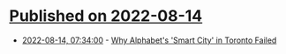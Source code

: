 # [Published on 2022-08-14](index.md)

* [2022-08-14, 07:34:00](https://news.slashdot.org/story/22/08/14/058229/why-alphabets-smart-city-in-toronto-failed?utm_source=rss1.0mainlinkanon&utm_medium=feed) - [Why Alphabet's 'Smart City' in Toronto Failed](https://news.slashdot.org/story/22/08/14/058229/why-alphabets-smart-city-in-toronto-failed?utm_source=rss1.0mainlinkanon&utm_medium=feed)
